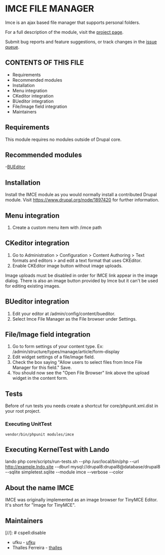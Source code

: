 # IMCE FILE MANAGER

Imce is an ajax based file manager that supports personal folders.

For a full description of the module, visit the
[project page](https://www.drupal.org/project/imce).

Submit bug reports and feature suggestions, or track changes in the
[issue queue](https://www.drupal.org/project/issues/imce).


## CONTENTS OF THIS FILE

- Requirements
- Recommended modules
- Installation
- Menu integration
- CKeditor integration
- BUeditor integration
- File/Image field integration
- Maintainers


## Requirements

This module requires no modules outside of Drupal core.


## Recommended modules

-[BUEditor](https://www.drupal.org/project/bueditor)


## Installation

Install the IMCE module as you would normally install a contributed
Drupal module. Visit https://www.drupal.org/node/1897420 for further
information.


## Menu integration

1. Create a custom menu item with /imce path


## CKeditor integration

1. Go to Administration > Configuration >
  Content Authoring > Text formats and editors >
  and edit a text format that uses CKEditor.
2. Enable CKEditor image button without image uploads.

Image uploads must be disabled in order for IMCE link appear in the image
dialog. There is also an image button provided by Imce but it can't be used for
editing existing images.


## BUeditor integration

1. Edit your editor at /admin/config/content/bueditor.
2. Select Imce File Manager as the File browser under Settings.


## File/Image field integration

1. Go to form settings of your content type.
   Ex: /admin/structure/types/manage/article/form-display
2. Edit widget settings of a file/image field.
3. Check the box saying "Allow users to select files from Imce File Manager
   for this field." Save.
4. You should now see the "Open File Browser" link above the upload widget
   in the content form.


## Tests

Before of run tests you needs create a shortcut for
core/phpunit.xml.dist in your root project.


### Executing UnitTest

```
vendor/bin/phpunit modules/imce
```


## Executing KernelTest with Lando

lando php core/scripts/run-tests.sh --php /usr/local/bin/php
--url http://example.lndo.site --dburl mysql://drupal8:drupal8@database/drupal8
--sqlite simpletest.sqlite --module imce --verbose --color

## About the name IMCE

IMCE was originally implemented as an image browser for TinyMCE Editor.
It's short for "Image for TinyMCE".

## Maintainers
[//]: # cspell:disable
- ufku - [ufku](https://www.drupal.org/u/ufku)
- Thalles Ferreira - [thalles](https://www.drupal.org/u/thalles)
